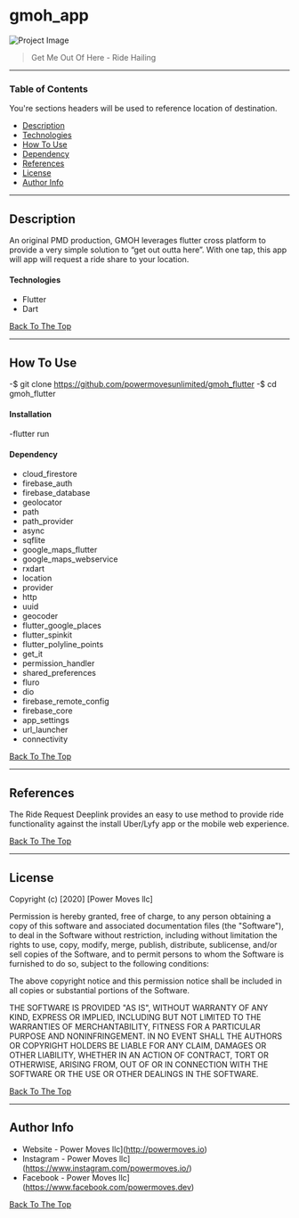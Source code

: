# gmoh_app

![Project Image](https://www.powermoves.io/wp-content/uploads/2020/06/gmoh2.png)

> Get Me Out Of Here - Ride Hailing

---

### Table of Contents
You're sections headers will be used to reference location of destination.

- [Description](#description)
- [Technologies](#technologies)
- [How To Use](#how-to-use)
- [Dependency](#dependency)
- [References](#references)
- [License](#license)
- [Author Info](#author-info)

---

## Description

An original PMD production, GMOH leverages flutter cross platform to provide a very simple solution to “get out outta here”. With one tap, 
this app will app will request a ride share to your location.

#### Technologies

- Flutter
- Dart

[Back To The Top](#gmoh_app)

---

## How To Use
-$ git clone https://github.com/powermovesunlimited/gmoh_flutter
-$ cd gmoh_flutter

#### Installation

-flutter run



#### Dependency

- cloud_firestore
- firebase_auth
- firebase_database
- geolocator
- path
- path_provider
- async
- sqflite
- google_maps_flutter
- google_maps_webservice
- rxdart
- location
- provider
- http
- uuid
- geocoder
- flutter_google_places
- flutter_spinkit
- flutter_polyline_points
- get_it
- permission_handler
- shared_preferences
- fluro
- dio
- firebase_remote_config
- firebase_core
- app_settings
- url_launcher
- connectivity

[Back To The Top](#gmoh_app)

---

## References
The Ride Request Deeplink provides an easy to use method to provide ride functionality against 
the install Uber/Lyfy app or the mobile web experience.

[Back To The Top](#gmoh_app)

---

## License


Copyright (c) [2020] [Power Moves llc]

Permission is hereby granted, free of charge, to any person obtaining a copy
of this software and associated documentation files (the "Software"), to deal
in the Software without restriction, including without limitation the rights
to use, copy, modify, merge, publish, distribute, sublicense, and/or sell
copies of the Software, and to permit persons to whom the Software is
furnished to do so, subject to the following conditions:

The above copyright notice and this permission notice shall be included in all
copies or substantial portions of the Software.

THE SOFTWARE IS PROVIDED "AS IS", WITHOUT WARRANTY OF ANY KIND, EXPRESS OR
IMPLIED, INCLUDING BUT NOT LIMITED TO THE WARRANTIES OF MERCHANTABILITY,
FITNESS FOR A PARTICULAR PURPOSE AND NONINFRINGEMENT. IN NO EVENT SHALL THE
AUTHORS OR COPYRIGHT HOLDERS BE LIABLE FOR ANY CLAIM, DAMAGES OR OTHER
LIABILITY, WHETHER IN AN ACTION OF CONTRACT, TORT OR OTHERWISE, ARISING FROM,
OUT OF OR IN CONNECTION WITH THE SOFTWARE OR THE USE OR OTHER DEALINGS IN THE
SOFTWARE.

[Back To The Top](#gmoh_app)

---

## Author Info

- Website - Power Moves llc](http://powermoves.io)
- Instagram - Power Moves llc](https://www.instagram.com/powermoves.io/)
- Facebook - Power Moves llc](https://www.facebook.com/powermoves.dev)

[Back To The Top](#gmoh_app)


